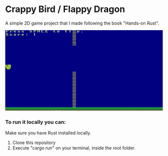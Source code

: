 # Crappy Bird / Flappy Dragon
A simple 2D game project that I made following the book "Hands-on Rust".

![Example image](./resources/showcase_images/ex.png "Example")


### To run it locally you can:
Make sure you have Rust installed locally.

1. Clone this repository 
2. Execute "cargo run" on your terminal, inside the root folder.


